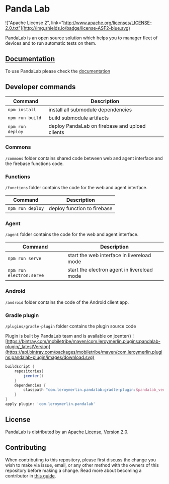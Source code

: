 # Panda Lab

!["Apache License 2", link="http://www.apache.org/licenses/LICENSE-2.0.txt"](http://img.shields.io/badge/license-ASF2-blue.svg)

PandaLab is an open source solution which helps you to manager fleet of devices and to run automatic tests on them.


## [Documentation](https://mobiletribe.github.io/panda-lab/)

To use PandaLab please check the [documentation](https://mobiletribe.github.io/panda-lab/)

## Developer commands

|Command|Description|
|--|--|
|`npm install`| install all submodule dependencies |
|`npm run build`| build submodule artifacts |
|`npm run deploy`| deploy PandaLab on firebase and upload clients |

### Commons
`/commons` folder contains shared code between  web and agent interface and the firebase functions code.

### Functions

`/functions` folder contains the code for the web and agent interface.

|Command|Description|
|--|--|
|`npm run deploy`| deploy function to firebase |

### Agent

`/agent` folder contains the code for the web and agent interface.

|Command|Description|
|--|--|
|`npm run serve`| start the web interface in livereload mode |
|`npm run electron:serve`| start the electron agent in livereload mode |

### Android

`/android` folder contains the code of the Android client app.


### Gradle plugin 

`/plugins/gradle-plugin` folder contains the plugin source code

Plugin is built by PandaLab team and is available on jcenter()
![https://bintray.com/mobiletribe/maven/com.leroymerlin.plugins:pandalab-plugin/_latestVersion](https://api.bintray.com/packages/mobiletribe/maven/com.leroymerlin.plugins:pandalab-plugin/images/download.svg)

```groovy
buildscript {
    repositories{
        jcenter()
    }   
    dependencies {
        classpath "com.leroymerlin.pandalab:gradle-plugin:$pandalab_version"
    }
}
apply plugin: 'com.leroymerlin.pandalab'
```

## License

PandaLab is distributed by an [Apache License, Version 2.0](http://www.apache.org/licenses/LICENSE-2.0).

## Contributing

When contributing to this repository, please first discuss the change you wish to make via issue,
email, or any other method with the owners of this repository before making a change.
Read more about becoming a contributor in [this guide](https://www.contributor-covenant.org/).
